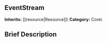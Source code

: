 ##  EventStream  
**Inherits:** [[resource|Resource]]\\
**Category:** Core\\
##  Brief Description  


